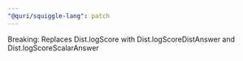 ```yaml
---
"@quri/squiggle-lang": patch
---
```


Breaking: Replaces Dist.logScore with Dist.logScoreDistAnswer and Dist.logScoreScalarAnswer
